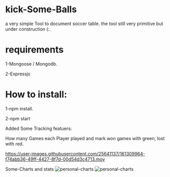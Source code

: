 # kick-Some-Balls

a very simple Tool to document soccer table. the tool still very primitive but under construction (:.

# requirements

1-Mongoose / Mongodb. 

2-Expressjs

# How to install:

1-npm install. 

2-npm start

Added Some Tracking featuers:

How many Games each Player played and mark won games with green, lost with red.



https://user-images.githubusercontent.com/25641137/161309964-f74abb36-49ff-4427-8f7d-00d54d3c4713.mov

Some-Charts and stats
![personal-charts](https://user-images.githubusercontent.com/25641137/161641003-14fcbf58-bfb3-4871-a3db-7fea4c6dfb21.png)
![personal-charts](https://user-images.githubusercontent.com/25641137/161641011-2ab0df56-926f-4684-9a13-bcd27074b151.png)
